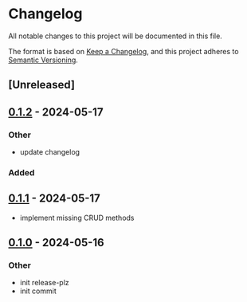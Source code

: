 # Changelog

All notable changes to this project will be documented in this file.

The format is based on [Keep a Changelog](https://keepachangelog.com/en/1.0.0/),
and this project adheres to [Semantic Versioning](https://semver.org/spec/v2.0.0.html).

## [Unreleased]

## [0.1.2](https://github.com/samkeen/vec-embed-store/compare/v0.1.1...v0.1.2) - 2024-05-17

### Other
- update changelog

### Added

## [0.1.1](https://github.com/samkeen/vec-embed-store/compare/v0.1.0...v0.1.1) - 2024-05-17

- implement missing CRUD methods

## [0.1.0](https://github.com/samkeen/vec-embed-store/releases/tag/v0.1.0) - 2024-05-16

### Other

- init release-plz
- init commit
